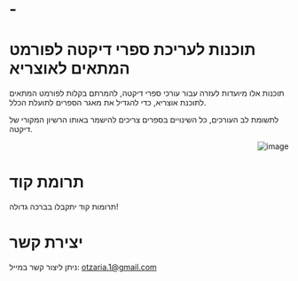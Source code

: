 # -
# תוכנות לעריכת ספרי דיקטה לפורמט המתאים לאוצריא

תוכנות אלו מיועדות לעזרה עבור עורכי ספרי דיקטה, להמרתם בקלות לפורמט המתאים לתוכנת אוצריא, כדי להגדיל את מאגר הספרים לתועלת הכלל.

לתשומת לב העורכים, כל השינויים בספרים צריכים להישמר באותו הרשיון המקורי של דיקטה.


<div style="text-align: right;">
  <img src="https://github.com/user-attachments/assets/b6416435-effd-4295-9e79-cc74099b525b" alt="image">
</div>



# תרומת קוד

תרומות קוד יתקבלו בברכה גדולה!

# יצירת קשר

ניתן ליצור קשר במייל: otzaria.1@gmail.com
